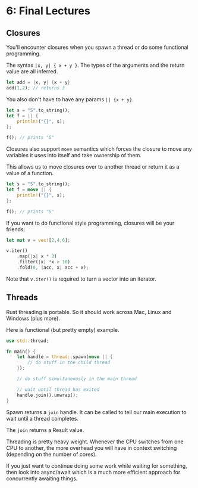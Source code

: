 # 6: Final Lectures

## Closures

You'll encounter closures when you spawn a thread or do some functional programming.

The syntax `|x, y| { x + y }`. The types of the arguments and the return value are all inferred.

```rs
let add = |x, y| {x + y}
add(1,2); // returns 3
```

You also don't have to have any params `|| {x + y}`.

```rs
let s = "S".to_string();
let f = || {
	println!("{}", s);
};

f(); // prints "S"
```

Closures also support `move` semantics which forces the closure to move any variables it uses into itself and take ownership of them.

This allows us to move closures over to another thread or return it as a value of a function.

```rs
let s = "S".to_string();
let f = move || {
	println!("{}", s);
};

f(); // prints "S"
```

If you want to do functional style programming, closures will be your friends:

```rs
let mut v = vec![2,4,6];

v.iter()
	.map(|x| x * 3)
	.filter(|x| *x > 10)
	.fold(0, |acc, x| acc + x);
```

Note that `v.iter()` is required to turn a vector into an iterator.

## Threads

Rust threading is portable. So it should work across Mac, Linux and Windows (plus more).

Here is functional (but pretty empty) example.

```rs
use std::thread;

fn main() {
	let handle = thread::spawn(move || {
		// do stuff in the child thread
	});

	// do stuff simultaneously in the main thread

	// wait until thread has exited
	handle.join().unwrap();
}
```

Spawn returns a `join` handle. It can be called to tell our main execution to wait until a thread completes.

The `join` returns a Result value.

Threading is pretty heavy weight. Whenever the CPU switches from one CPU to another, the more overhead you will have in context switching (depending on the number of cores).

If you just want to continue doing some work while waiting for something, then look into async/await which is a much more efficient approach for concurrently awaiting things.
